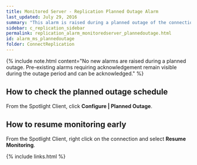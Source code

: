 ```yaml
---
title: ﻿Monitored Server - Replication Planned Outage Alarm
last_updated: July 29, 2016
summary: "This alarm is raised during a planned outage of the connection. Spotlight will resume monitoring the service at the end of the planned outage period."
sidebar: c_replication_sidebar
permalink: replication_alarm_monitoredserver_plannedoutage.html
id: alarm_ms_plannedoutage
folder: ConnectReplication
---
```



{% include note.html content="No new alarms are raised during a planned outage. Pre-existing alarms requiring acknowledgement remain visible during the outage period and can be acknowledged." %}


## How to check the planned outage schedule

From the Spotlight Client, click **Configure \| Planned Outage**.

## How to resume monitoring early

From the Spotlight Client, right click on the connection and select **Resume Monitoring**.


{% include links.html %}
